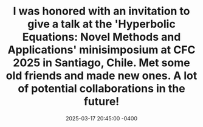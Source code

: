 ---
title: "I was honored with an invitation to give a talk at the 'Hyperbolic Equations: Novel Methods and Applications' minisimposium at CFC 2025 in Santiago, Chile. Met some old friends and made new ones. A lot of potential collaborations in the future!"
date: 2025-03-17 20:45:00 -0400
---